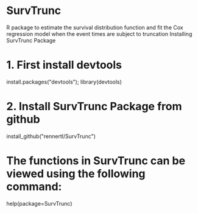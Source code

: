 # SurvTrunc

R package to estimate the survival distribution function and fit the Cox regression model when the event times are subject to truncation
Installing SurvTrunc Package

# 1. First install devtools
install.packages("devtools"); library(devtools)

# 2. Install SurvTrunc Package from github
install_github("rennertl/SurvTrunc")

# The functions in SurvTrunc can be viewed using the following command:
help(package=SurvTrunc)
